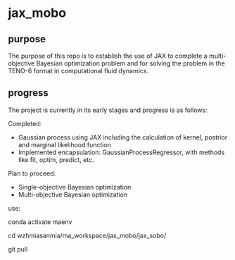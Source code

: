 # jax_mobo
## purpose
The purpose of this repo is to establish the use of JAX to complete a multi-objective Bayesian optimization problem and for solving the problem in the TENO-6 format in computational fluid dynamics.

## progress
The project is currently in its early stages and progress is as follows:

Completed:
- Gaussian process using JAX including the calculation of kernel, postrior and marginal likelihood function
- Implemented encapsulation: GaussianProcessRegressor, with methods like fit, optim, predict, etc.

Plan to proceed:
- Single-objective Bayesian optimization
- Multi-objective Bayesian optimization

use:

conda activate maenv

cd wzhmiasanmia/ma_workspace/jax_mobo/jax_sobo/

git pull